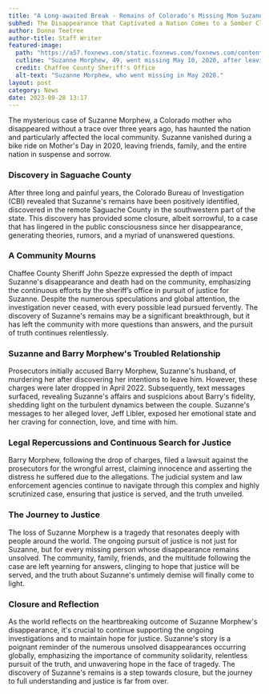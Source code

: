 ```yaml
---
title: "A Long-awaited Break - Remains of Colorado's Missing Mom Suzanne Morphew Found"
subhed: The Disappearance that Captivated a Nation Comes to a Somber Closure
author: Donna Teetree
author-title: Staff Writer
featured-image: 
  path: "https://a57.foxnews.com/static.foxnews.com/foxnews.com/content/uploads/2023/09/720/405/Untitled-design-1094.png?ve=1&tl=1"
  cutline: "Suzanne Morphew, 49, went missing May 10, 2020, after leaving her Colorado home to go on a bike ride."
  credit: Chaffee County Sheriff's Office
  alt-text: "Suzanne Morphew, who went missing in May 2020."
layout: post
category: News
date: 2023-09-28 13:17
---
```


The mysterious case of Suzanne Morphew, a Colorado mother who disappeared without a trace over three years ago, has haunted the nation and particularly affected the local community. Suzanne vanished during a bike ride on Mother's Day in 2020, leaving friends, family, and the entire nation in suspense and sorrow.

### **Discovery in Saguache County**
After three long and painful years, the Colorado Bureau of Investigation (CBI) revealed that Suzanne's remains have been positively identified, discovered in the remote Saguache County in the southwestern part of the state. This discovery has provided some closure, albeit sorrowful, to a case that has lingered in the public consciousness since her disappearance, generating theories, rumors, and a myriad of unanswered questions.

### **A Community Mourns**
Chaffee County Sheriff John Spezze expressed the depth of impact Suzanne's disappearance and death had on the community, emphasizing the continuous efforts by the sheriff’s office in pursuit of justice for Suzanne. Despite the numerous speculations and global attention, the investigation never ceased, with every possible lead pursued fervently. The discovery of Suzanne's remains may be a significant breakthrough, but it has left the community with more questions than answers, and the pursuit of truth continues relentlessly.

### **Suzanne and Barry Morphew's Troubled Relationship**
Prosecutors initially accused Barry Morphew, Suzanne's husband, of murdering her after discovering her intentions to leave him. However, these charges were later dropped in April 2022. Subsequently, text messages surfaced, revealing Suzanne's affairs and suspicions about Barry's fidelity, shedding light on the turbulent dynamics between the couple. Suzanne's messages to her alleged lover, Jeff Libler, exposed her emotional state and her craving for connection, love, and time with him.

### **Legal Repercussions and Continuous Search for Justice**
Barry Morphew, following the drop of charges, filed a lawsuit against the prosecutors for the wrongful arrest, claiming innocence and asserting the distress he suffered due to the allegations. The judicial system and law enforcement agencies continue to navigate through this complex and highly scrutinized case, ensuring that justice is served, and the truth unveiled.

### **The Journey to Justice**
The loss of Suzanne Morphew is a tragedy that resonates deeply with people around the world. The ongoing pursuit of justice is not just for Suzanne, but for every missing person whose disappearance remains unsolved. The community, family, friends, and the multitude following the case are left yearning for answers, clinging to hope that justice will be served, and the truth about Suzanne's untimely demise will finally come to light.

### **Closure and Reflection**
As the world reflects on the heartbreaking outcome of Suzanne Morphew's disappearance, it's crucial to continue supporting the ongoing investigations and to maintain hope for justice. Suzanne's story is a poignant reminder of the numerous unsolved disappearances occurring globally, emphasizing the importance of community solidarity, relentless pursuit of the truth, and unwavering hope in the face of tragedy. The discovery of Suzanne's remains is a step towards closure, but the journey to full understanding and justice is far from over.
